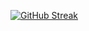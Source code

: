 [![GitHub Streak](http://github-readme-streak-stats.herokuapp.com?user=awteeter&theme=nord&hide_border=true&date_format=M%20j%5B%2C%20Y%5D)](https://git.io/streak-stats)
